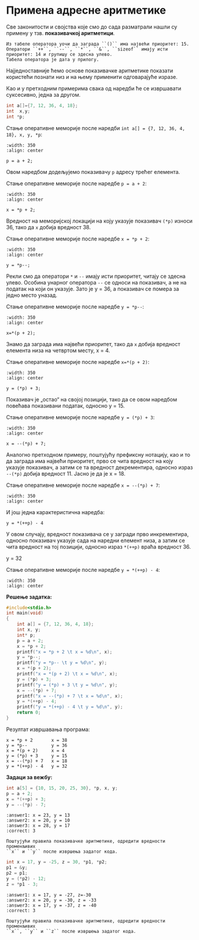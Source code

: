 # Примена адресне аритметике

Све законитости и својства које смо до сада разматрали нашли су примену у
тзв. **показивачкој аритметици**.

```{infonote}
Из табеле оператора уочи да заграда ``()`` има највећи приоритет: 15.
Оператори ``++``, ``--``, ``*``, ``&``, ``sizeof`` имају исти приоритет: 14 и групишу се здесна улево.
Табела оператора је дата у прилогу.
```

Најједноставније ћемо основе показивачке аритметике показати користећи познати
низ и на њему применити одговарајуће изразе.

Као и у претходним примерима свака од наредби ће се извршавати суксесивно, једна
за другом.

```c
int a[]={7, 12, 36, 4, 18};
int  x,y;
int *p;
```

Стање оперативне меморије после наредби `int a[] = {7, 12, 36, 4, 18}, x, y, *p`:

```{image} images/Picture23.png
:width: 350
:align: center
```

``p = a + 2;``

Овом наредбом додељујемо показивачу ``р`` адресу трећег елемента.

Стање оперативне меморије после наредбе `p = a + 2`:

```{image} images/Picture24.png
:width: 350
:align: center
```

``x = *p + 2;``

Вредност на мемориjској локацији на коју указује показивач ``(*р)``
износи 36, тако да ``x`` добија вредност 38.

Стање оперативне меморије после наредбе `x = *p + 2`:

```{image} images/Picture25.png
:width: 350
:align: center
```

``y = *p--;``

Рекли смо да оператори ``*`` и ``--`` имају исти приоритет, читају се здесна
улево. Особина унарног оператора ``--`` се односи на показивач, а не на податак
на који он указује. Зато je y = 36, а показивач се помера за једно место уназад.

Стање оперативне меморије после наредбе `y = *p--`:

```{image} images/Picture26.png
:width: 350
:align: center
```

``x=*(p + 2);``

Знамо да заграда има највећи приоритет, тако да ``x`` добија вредност елемента низа
на четвртом месту, x = 4.

Стање оперативне меморије после наредбе `x=*(p + 2)`:

```{image} images/Picture27.png
:width: 350
:align: center
```

``y = (*p) + 3;``

Показивач је „остао“ на својој позицији, тако да се овом наредбом повећава
показивани податак, односно  y = 15.

Стање оперативне меморије после наредбе `y = (*p) + 3`:

```{image} images/Picture28.png
:width: 350
:align: center
```

``x = --(*p) + 7;``

Аналогно претходном примеру, поштујућу префиксну нотацију, као и то да заграда
има највећи приоритет, прво се чита вредност на коју указује показивач, а
затим се та вредност декрементира, односно израз ``--(*p)`` добија вредност 11.
Јасно је да је x = 18.

Стање оперативне меморије после наредбе `x = --(*p) + 7`:

```{image} images/Picture29.png
:width: 350
:align: center
```

И још једна карактеристична наредба:

``y = *(++p) - 4``

У овом случају, вредност показивача се у загради прво инкрементира, односно показивач
указује сада на наредни елемент низа, а затим се чита вредност на тој позицији, односно
израз ``*(++p)`` враћа вредност 36.

y = 32

Стање оперативне меморије после наредбе `y = *(++p) - 4`:

```{image} images/Picture30.png
:width: 350
:align: center
```

**Решење задатка:**

```c
#include<stdio.h>
int main(void)
{
    int a[] = {7, 12, 36, 4, 18};
    int x, y;
    int* p;
    p = a + 2;
    x = *p + 2;
    printf("x = *p + 2 \t x = %d\n", x);
    y = *p--;
    printf("y = *p-- \t y = %d\n", y);
    x = *(p + 2);
    printf("x = *(p + 2) \t x = %d\n", x);
    y = (*p) + 3;
    printf("y = (*p) + 3 \t y = %d\n", y);
    x = --(*p) + 7;
    printf("x = --(*p) + 7 \t x = %d\n", x);
    y = *(++p) - 4;
    printf("y = *(++p) - 4 \t y = %d\n", y);
    return 0;
}
```

Резултат извршавања програма:

```text
x = *p + 2       x = 38
y = *p--         y = 36
x = *(p + 2)     x = 4
y = (*p) + 3     y = 15
x = --(*p) + 7   x = 18
y = *(++p) - 4   y = 32
```

**Задаци за вежбу:**

```c
int a[5] = {10, 15, 20, 25, 30}, *p, x, y;
p = a + 2;
x = *(++p) + 3;
y = --(*p) - 7;
```

```{mchoice}
:answer1: x = 23, y = 13
:answer2: x = 20, y = 10
:answer3: x = 28, y = 17
:correct: 3

Поштујући правила показивачке аритметике, одредити вредности променљивих
``x`` и ``y`` после извршења задатог кодa.
```

```c
int x = 17, y = -25, z = 30, *p1, *p2;
p1 = &y;
p2 = p1;
y = (*p2) - 12;
z = *p1 - 3;
```

```{mchoice}
:answer1: x = 17, y = -27, z=-30
:answer2: x = 20, y = -30, z = -33
:answer3: x = 17, y = -37, z = -40 
:correct: 3

Поштујући правила показивачке аритметике, одредити вредности променљивих
``x``, ``y`` и ``z`` после извршења задатог кодa.
```
